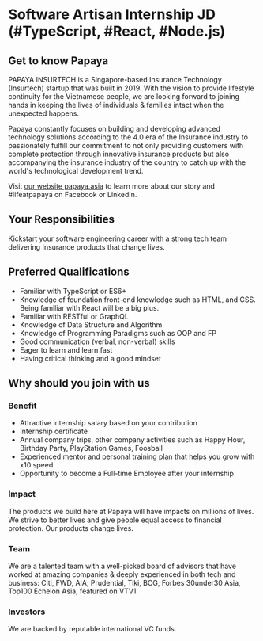 # Software Artisan Internship JD (#TypeScript, #React, #Node.js)

## Get to know Papaya

PAPAYA INSURTECH is a Singapore-based Insurance Technology (Insurtech) startup that was built in 2019. With the vision to provide lifestyle continuity for the Vietnamese people, we are looking forward to joining hands in keeping the lives of individuals & families intact when the unexpected happens.

Papaya constantly focuses on building and developing advanced technology solutions according to the 4.0 era of the Insurance industry to passionately fulfill our commitment to not only providing customers with complete protection through innovative insurance products but also accompanying the insurance industry of the country to catch up with the world's technological development trend.

Visit [our website papaya.asia](https://www.papaya.asia/) to learn more about our story and #lifeatpapaya on Facebook or LinkedIn.

## Your Responsibilities

Kickstart your software engineering career with a strong tech team delivering Insurance products that change lives.

## Preferred Qualifications

- Familiar with TypeScript or ES6+
- Knowledge of foundation front-end knowledge such as HTML, and CSS. Being familiar with React will be a big plus.
- Familiar with RESTful or GraphQL
- Knowledge of Data Structure and Algorithm
- Knowledge of Programming Paradigms such as OOP and FP
- Good communication (verbal, non-verbal) skills
- Eager to learn and learn fast
- Having critical thinking and a good mindset

## Why should you join with us

### Benefit

- Attractive internship salary based on your contribution
- Internship certificate
- Annual company trips, other company activities such as Happy Hour, Birthday Party, PlayStation Games, Foosball
- Experienced mentor and personal training plan that helps you grow with x10 speed
- Opportunity to become a Full-time Employee after your internship

### Impact

The products we build here at Papaya will have impacts on millions of lives. We strive to better lives and give people equal access to financial protection. Our products change lives.

### Team

We are a talented team with a well-picked board of advisors that have worked at amazing companies & deeply experienced in both tech and business: Citi, FWD, AIA, Prudential, Tiki, BCG, Forbes 30under30 Asia, Top100 Echelon Asia, featured on VTV1.

### Investors

We are backed by reputable international VC funds.
